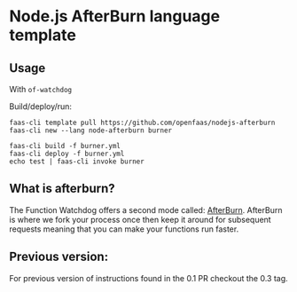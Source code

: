 Node.js AfterBurn language template
==========================================

## Usage

With `of-watchdog`

Build/deploy/run:

```
faas-cli template pull https://github.com/openfaas/nodejs-afterburn
faas-cli new --lang node-afterburn burner

faas-cli build -f burner.yml
faas-cli deploy -f burner.yml
echo test | faas-cli invoke burner
```
## What is afterburn?

The Function Watchdog offers a second mode called: [AfterBurn](https://blog.alexellis.io/openfaas-serverless-acceleration/). AfterBurn is where we fork your process once then keep it around for subsequent requests meaning that you can make your functions run faster.

## Previous version:

For previous version of instructions found in the 0.1 PR checkout the 0.3 tag.
